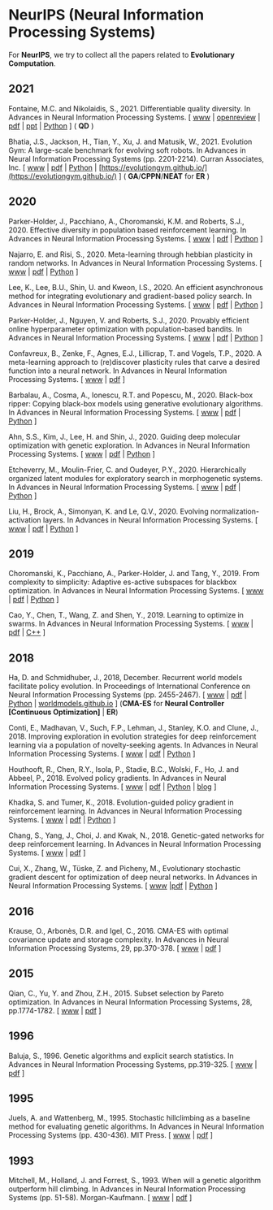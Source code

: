 # NeurIPS (Neural Information Processing Systems)

For **NeurIPS**, we try to collect all the papers related to **Evolutionary Computation**.

## 2021

Fontaine, M.C. and Nikolaidis, S., 2021. Differentiable quality diversity. In Advances in Neural Information Processing Systems. [ [www](https://nips.cc/Conferences/2021/ScheduleMultitrack?event=27402) | [openreview](https://openreview.net/forum?id=uJGObgFU0lU) | [pdf](https://openreview.net/pdf?id=uJGObgFU0lU) | [ppt](https://nips.cc/media/neurips-2021/Slides/27402.pdf) | [Python](https://github.com/icaros-usc/dqd) ] ( **QD** )

Bhatia, J.S., Jackson, H., Tian, Y., Xu, J. and Matusik, W., 2021. Evolution Gym: A large-scale benchmark for evolving soft robots. In Advances in Neural Information Processing Systems (pp. 2201-2214). Curran Associates, Inc. [ [www](https://papers.nips.cc/paper/2021/hash/118921efba23fc329e6560b27861f0c2-Abstract.html) | [pdf](https://papers.nips.cc/paper/2021/file/118921efba23fc329e6560b27861f0c2-Paper.pdf) | [Python](https://github.com/EvolutionGym) | [https://evolutiongym.github.io/](https://evolutiongym.github.io/) ] ( **GA**/**CPPN**/**NEAT** for **ER** )

## 2020

Parker-Holder, J., Pacchiano, A., Choromanski, K.M. and Roberts, S.J., 2020. Effective diversity in population based reinforcement learning. In Advances in Neural Information Processing Systems. [ [www](https://proceedings.neurips.cc/paper/2020/hash/d1dc3a8270a6f9394f88847d7f0050cf-Abstract.html) | [pdf](https://arxiv.org/pdf/2002.00632.pdf) | [Python](https://github.com/jparkerholder/DvD_ES) ]

Najarro, E. and Risi, S., 2020. Meta-learning through hebbian plasticity in random networks. In Advances in Neural Information Processing Systems. [ [www](https://papers.nips.cc/paper/2020/hash/ee23e7ad9b473ad072d57aaa9b2a5222-Abstract.html) | [pdf](https://proceedings.neurips.cc/paper/2020/file/ee23e7ad9b473ad072d57aaa9b2a5222-Paper.pdf) | [Python](https://github.com/enajx/HebbianMetaLearning) ]

Lee, K., Lee, B.U., Shin, U. and Kweon, I.S., 2020. An efficient asynchronous method for integrating evolutionary and gradient-based policy search. In Advances in Neural Information Processing Systems. [ [www](https://proceedings.neurips.cc/paper/2020/hash/731309c4bb223491a9f67eac5214fb2e-Abstract.html) | [pdf](https://proceedings.neurips.cc/paper/2020/file/731309c4bb223491a9f67eac5214fb2e-Paper.pdf) | [Python](https://github.com/KyunghyunLee/aes-rl) ]

Parker-Holder, J., Nguyen, V. and Roberts, S.J., 2020. Provably efficient online hyperparameter optimization with population-based bandits. In Advances in Neural Information Processing Systems. [ [www](https://papers.nips.cc/paper/2020/hash/c7af0926b294e47e52e46cfebe173f20-Abstract.html) | [pdf](https://papers.nips.cc/paper/2020/file/c7af0926b294e47e52e46cfebe173f20-Paper.pdf) | [Python](https://github.com/jparkerholder/PB2) ]

Confavreux, B., Zenke, F., Agnes, E.J., Lillicrap, T. and Vogels, T.P., 2020. A meta-learning approach to (re)discover plasticity rules that carve a desired function into a neural network. In Advances in Neural Information Processing Systems. [ [www](https://proceedings.neurips.cc/paper/2020/hash/bdbd5ebfde4934142c8a88e7a3796cd5-Abstract.html) | [pdf](https://proceedings.neurips.cc/paper/2020/file/bdbd5ebfde4934142c8a88e7a3796cd5-Paper.pdf) ]

Barbalau, A., Cosma, A., Ionescu, R.T. and Popescu, M., 2020. Black-box ripper: Copying black-box models using generative evolutionary algorithms. In Advances in Neural Information Processing Systems. [ [www](https://proceedings.neurips.cc//paper_files/paper/2020/hash/e8d66338fab3727e34a9179ed8804f64-Abstract.html) | [pdf](https://proceedings.neurips.cc/paper/2020/file/e8d66338fab3727e34a9179ed8804f64-Paper.pdf) | [Python](https://github.com/antoniobarbalau/black-box-ripper) ]

Ahn, S.S., Kim, J., Lee, H. and Shin, J., 2020. Guiding deep molecular optimization with genetic exploration. In Advances in Neural Information Processing Systems. [ [www](https://proceedings.neurips.cc//paper/2020/hash/8ba6c657b03fc7c8dd4dff8e45defcd2-Abstract.html) | [pdf](https://proceedings.neurips.cc/paper/2020/file/8ba6c657b03fc7c8dd4dff8e45defcd2-Paper.pdf) | [Python](https://github.com/sungsoo-ahn/genetic-expert-guided-learning) ]

Etcheverry, M., Moulin-Frier, C. and Oudeyer, P.Y., 2020. Hierarchically organized latent modules for exploratory search in morphogenetic systems. In Advances in Neural Information Processing Systems. [ [www](https://proceedings.neurips.cc/paper/2020/hash/33a5435d4f945aa6154b31a73bab3b73-Abstract.html) | [pdf](https://proceedings.neurips.cc/paper/2020/file/33a5435d4f945aa6154b31a73bab3b73-Paper.pdf) | [Python](https://mayalene.github.io/holmes/) ]

Liu, H., Brock, A., Simonyan, K. and Le, Q.V., 2020. Evolving normalization-activation layers. In Advances in Neural Information Processing Systems. [ [www](https://papers.nips.cc/paper/2020/hash/9d4c03631b8b0c85ae08bf05eda37d0f-Abstract.html) | [pdf](https://papers.nips.cc/paper/2020/file/9d4c03631b8b0c85ae08bf05eda37d0f-Paper.pdf) | [Python](https://github.com/tensorflow/tpu/tree/master/models/official/resnet) ]

## 2019

Choromanski, K., Pacchiano, A., Parker-Holder, J. and Tang, Y., 2019. From complexity to simplicity: Adaptive es-active subspaces for blackbox optimization. In Advances in Neural Information Processing Systems. [ [www](https://papers.nips.cc/paper/2019/hash/88bade49e98db8790df275fcebb37a13-Abstract.html) | [pdf](https://papers.nips.cc/paper/2019/file/88bade49e98db8790df275fcebb37a13-Paper.pdf) | [Python](https://github.com/jparkerholder/ASEBO) ]

Cao, Y., Chen, T., Wang, Z. and Shen, Y., 2019. Learning to optimize in swarms. In Advances in Neural Information Processing Systems. [ [www](https://proceedings.neurips.cc/paper/2019/hash/ec04e8ebba7e132043e5b4832e54f070-Abstract.html) | [pdf](https://papers.nips.cc/paper/2019/file/ec04e8ebba7e132043e5b4832e54f070-Paper.pdf) | [C++](https://github.com/Shen-Lab/LOIS) ]

## 2018

Ha, D. and Schmidhuber, J., 2018, December. Recurrent world models facilitate policy evolution. In Proceedings of International Conference on Neural Information Processing Systems (pp. 2455-2467). [ [www](https://papers.nips.cc/paper/2018/hash/2de5d16682c3c35007e4e92982f1a2ba-Abstract.html) | [pdf](https://papers.nips.cc/paper/2018/file/2de5d16682c3c35007e4e92982f1a2ba-Paper.pdf) | [Python](https://github.com/hardmaru/WorldModelsExperiments) | [worldmodels.github.io](https://worldmodels.github.io/) ] (**CMA-ES** for **Neural Controller [Continuous Optimization]** | **ER**)

Conti, E., Madhavan, V., Such, F.P., Lehman, J., Stanley, K.O. and Clune, J., 2018. Improving exploration in evolution strategies for deep reinforcement learning via a population of novelty-seeking agents. In Advances in Neural Information Processing Systems. [ [www](https://papers.nips.cc/paper/2018/hash/b1301141feffabac455e1f90a7de2054-Abstract.html) | [pdf](https://papers.nips.cc/paper/2018/file/b1301141feffabac455e1f90a7de2054-Paper.pdf) | [Python](https://github.com/uber-research/deep-neuroevolution) ]

Houthooft, R., Chen, R.Y., Isola, P., Stadie, B.C., Wolski, F., Ho, J. and Abbeel, P., 2018. Evolved policy gradients. In Advances in Neural Information Processing Systems. [ [www](https://papers.nips.cc/paper/2018/hash/7876acb66640bad41f1e1371ef30c180-Abstract.html) | [pdf](https://papers.nips.cc/paper/2018/file/7876acb66640bad41f1e1371ef30c180-Paper.pdf) | [Python](https://github.com/openai/EPG) | [blog](https://openai.com/blog/evolved-policy-gradients/) ]

Khadka, S. and Tumer, K., 2018. Evolution-guided policy gradient in reinforcement learning. In Advances in Neural Information Processing Systems. [ [www](https://proceedings.neurips.cc/paper/2018/hash/85fc37b18c57097425b52fc7afbb6969-Abstract.html) | [pdf](https://papers.nips.cc/paper/2018/file/85fc37b18c57097425b52fc7afbb6969-Paper.pdf) | [Python](https://github.com/ShawK91/Evolutionary-Reinforcement-Learning) ]

Chang, S., Yang, J., Choi, J. and Kwak, N., 2018. Genetic-gated networks for deep reinforcement learning. In Advances in Neural Information Processing Systems. [ [www](https://papers.nips.cc/paper/2018/hash/d516b13671a4179d9b7b458a6ebdeb92-Abstract.html) | [pdf](https://proceedings.neurips.cc/paper/2018/file/d516b13671a4179d9b7b458a6ebdeb92-Paper.pdf) ]

Cui, X., Zhang, W., Tüske, Z. and Picheny, M., Evolutionary stochastic gradient descent for optimization of deep neural networks. In Advances in Neural Information Processing Systems. [ [www](https://proceedings.neurips.cc/paper/2018/hash/62da8c91ce7b10846231921795d6059e-Abstract.html) |[pdf](https://proceedings.neurips.cc/paper/2018/file/62da8c91ce7b10846231921795d6059e-Paper.pdf) | [Python](https://github.com/tqch/esgd-ws) ]

## 2016

Krause, O., Arbonès, D.R. and Igel, C., 2016. CMA-ES with optimal covariance update and storage complexity. In Advances in Neural Information Processing Systems, 29, pp.370-378. [ [www](https://proceedings.neurips.cc/paper/2016/hash/289dff07669d7a23de0ef88d2f7129e7-Abstract.html) | [pdf](https://proceedings.neurips.cc/paper/2016/file/289dff07669d7a23de0ef88d2f7129e7-Paper.pdf) ]

## 2015

Qian, C., Yu, Y. and Zhou, Z.H., 2015. Subset selection by Pareto optimization. In Advances in Neural Information Processing Systems, 28, pp.1774-1782. [ [www](https://papers.nips.cc/paper/2015/hash/b4d168b48157c623fbd095b4a565b5bb-Abstract.html) | [pdf](https://papers.nips.cc/paper/2015/file/b4d168b48157c623fbd095b4a565b5bb-Paper.pdf) ]

## 1996

Baluja, S., 1996. Genetic algorithms and explicit search statistics. In Advances in Neural Information Processing Systems, pp.319-325. [ [www](https://proceedings.neurips.cc/paper/1996/hash/e6d8545daa42d5ced125a4bf747b3688-Abstract.html) | [pdf](https://papers.nips.cc/paper/1996/file/e6d8545daa42d5ced125a4bf747b3688-Paper.pdf) ]

## 1995

Juels, A. and Wattenberg, M., 1995. Stochastic hillclimbing as a baseline method for evaluating genetic algorithms. In Advances in Neural Information Processing Systems (pp. 430-436). MIT Press. [ [www](https://proceedings.neurips.cc/paper/1995/hash/36a1694bce9815b7e38a9dad05ad42e0-Abstract.html) | [pdf](https://proceedings.neurips.cc/paper/1995/file/36a1694bce9815b7e38a9dad05ad42e0-Paper.pdf) ]

## 1993

Mitchell, M., Holland, J. and Forrest, S., 1993. When will a genetic algorithm outperform hill climbing. In Advances in Neural Information Processing Systems (pp. 51-58). Morgan-Kaufmann. [ [www](https://proceedings.neurips.cc/paper/1993/hash/ab88b15733f543179858600245108dd8-Abstract.html) | [pdf](https://proceedings.neurips.cc/paper/1993/file/ab88b15733f543179858600245108dd8-Paper.pdf) ]
